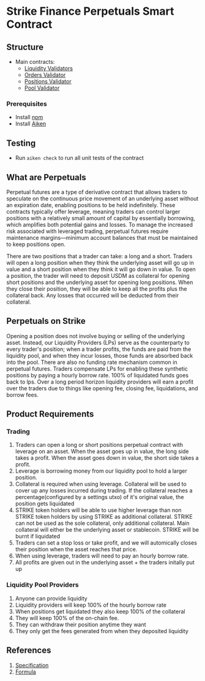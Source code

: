 # Strike Finance Perpetuals Smart Contract

## Structure

- Main contracts:
  - [Liquidity Validators](/validators/liquidity.ak)
  - [Orders Validator](/validators/orders.ak)
  - [Positions Validator](/validators/pools.ak)
  - [Pool Validator](/validators/positions.ak)

### Prerequisites

- Install [npm](https://docs.npmjs.com/downloading-and-installing-node-js-and-npm)
- Install [Aiken](https://aiken-lang.org/installation-instructions)

## Testing

- Run `aiken check` to run all unit tests of the contract

## What are Perpetuals

Perpetual futures are a type of derivative contract that allows traders to speculate on the continuous price movement of an underlying asset without an expiration date, enabling positions to be held indefinitely. These contracts typically offer leverage, meaning traders can control larger positions with a relatively small amount of capital by essentially borrowing, which amplifies both potential gains and losses. To manage the increased risk associated with leveraged trading, perpetual futures require maintenance margins—minimum account balances that must be maintained to keep positions open.

There are two positions that a trader can take: a long and a short. Traders will open a long position when they think the underlying asset will go up in value and a short position when they think it will go down in value. To open a position, the trader will need to deposit USDM as collateral for opening short positions and the underlying asset for opening long positions. When they close their position, they will be able to keep all the profits plus the collateral back. Any losses that occurred will be deducted from their collateral.

## Perpetuals on Strike

Opening a position does not involve buying or selling of the underlying asset. Instead, our Liquidity Providers (LPs) serve as the counterparty to every trader's position; when a trader profits, the funds are paid from the liquidity pool, and when they incur losses, those funds are absorbed back into the pool. There are also no funding rate mechanism common in perpetual futures. Traders compensate LPs for enabling these synthetic positions by paying a hourly borrow rate. 100% of liquidated funds goes back to lps. Over a long period horizon liquidity providers will earn a profit over the traders due to things like opening fee, closing fee, liquidations, and borrow fees.

## Product Requirements

### Trading

1. Traders can open a long or short positions perpetual contract with leverage on an asset. When the asset goes up in value, the long side takes a profit. When the asset goes down in value, the short side takes a profit.
2. Leverage is borrowing money from our liquidity pool to hold a larger position.
3. Collateral is required when using leverage. Collateral will be used to cover up any losses incurred during trading. If the collateral reaches a percentage(configured by a settings utxo) of it's original value, the position gets liquidated
4. STRIKE token holders will be able to use higher leverage than non STRIKE token holders by using STRIKE as additional collateral. STRIKE can not be used as the sole collateral, only additional collateral. Main collateral will either be the underlying asset or stablecoin. STRIKE will be burnt if liquidated
5. Traders can set a stop loss or take profit, and we will automically closes their position when the asset reaches that price.
6. When using leverage, traders will need to pay an hourly borrow rate.
7. All profits are given out in the underlying asset + the traders initally put up

### Liquidity Pool Providers

1. Anyone can provide liquidity
2. Liquidity providers will keep 100% of the hourly borrow rate
3. When positions get liquidated they also keep 100% of the collateral
4. They will keep 100% of the on-chain fee.
5. They can withdraw their position anytime they want
6. They only get the fees generated from when they deposited liquidity

## References

1. [Specification](/docs/specs.md)
2. [Formula](/docs/formula.md)
